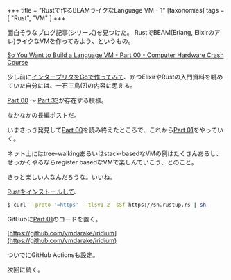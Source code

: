 +++
title = "Rustで作るBEAMライクなLanguage VM - 1"
[taxonomies]
tags = [ "Rust", "VM" ]
+++


面白そうなブログ記事(シリーズ)を見つけた。
RustでBEAM(Erlang, Elixirのアレ)ライクなVMを作ってみよう、というもの。

[So You Want to Build a Language VM - Part 00 - Computer Hardware Crash Course](https://blog.subnetzero.io/post/building-language-vm-part-00/)

少し前に[インタープリタをGoで作ってみて](https://interpreterbook.com/)、かつElixirやRustの入門資料を眺めていた自分には、一石三鳥(?)の内容に思える。

[Part 00](https://blog.subnetzero.io/post/building-language-vm-part-00/) 〜 [Part 33](https://blog.subnetzero.io/post/building-language-vm-part-33/)が存在する模様。

なかなかの長編ポストだ。

いまさっき発見して[Part 00](https://blog.subnetzero.io/post/building-language-vm-part-00/)を読み終えたところで、これから[Part 01](https://blog.subnetzero.io/post/building-language-vm-part-01/)をやっていく。


ネット上にはtree-walkingあるいはstack-basedなVMの例はたくさんあるし、せっかくやるならregister basedなVMで楽しんでいこう、とのこと。

きっと楽しい人なんだろうな。いいね。


<a href="https://rustup.rs" rel="noopener noreferrer" target="_blank">Rustをインストールして</a>、

```sh
$ curl --proto '=https' --tlsv1.2 -sSf https://sh.rustup.rs | sh
```

GitHubに[Part 01](https://blog.subnetzero.io/post/building-language-vm-part-01/)のコードを置く。

[https://github.com/ymdarake/iridium](https://github.com/ymdarake/iridium)

ついでにGitHub Actionsも設定。


次回に続く。
